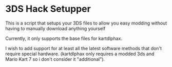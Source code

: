 # 3DS Hack Setupper
This is a script that setups your 3DS files to allow you easy modding without having to manually download anything yourself

Currently, it only supports the base files for kartdlphax.

I wish to add support for at least all the latest software methods that don't require special hardware. (kartdlphax only requires a modded 3ds and Mario Kart 7 so i don't consider it "additional").
